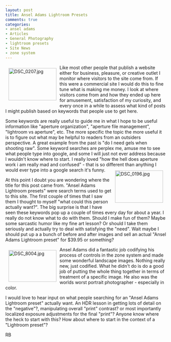 ```yaml
---
layout: post
title: Ansel Adams Lightroom Presets
comments: true
categories:
- ansel adams
- Articles
- General Photography
- lightroom presets
- Site News
- zone system
---
```

<a rel="lightbox" href="/wp-content/uploads/2009/06/DSC_0207.jpg"><img title="DSC_0207.jpg" src="/wp-content/uploads/2009/06/.thumbs/.DSC_0207.jpg" border="0" alt="DSC_0207.jpg" hspace="10" vspace="10" width="150" height="101" align="left" /></a>Like most other people that publish a website either for business, pleasure, or creative outlet I monitor where visitors to the site come from. If this were a commercial site I would do this to fine tune what is making me money. I look at where visitors come from and how they ended up here for amusement, satisfaction of my curiosity, and every once in a while to assess what kind of posts I might publish based on keywords that people use to get here.

Some keywords are really useful to guide me in what I hope to be useful information like "aperture organization", "aperture file management", "lightroom vs aperture", etc. The more specific the topic the more useful it is to figure out what may be helpful to readers from an outsiders perspective. A great example from the past is "do I need gels when shooting raw". Some keyword searches are perplex me, amuse me to see what people type into google, and some I will just not ever address because I wouldn't know where to start. I really loved "how the hell does aperture work i am really mad and confused" - that is so different than anything I would ever type into a google search it's funny.<a rel="lightbox" href="/wp-content/uploads/2009/06/DSC_0196.jpg"><img title="DSC_0196.jpg" src="/wp-content/uploads/2009/06/.thumbs/.DSC_0196.jpg" border="0" alt="DSC_0196.jpg" hspace="10" vspace="10" width="150" height="101" align="right" /></a>

At this point I doubt you are wondering where the title for this post came from. "Ansel Adams Lightroom presets" were search terms used to get to this site. The first couple of times that I saw them I thought to myself "what could this person actually want?". The big surprise is that I have seen these keywords pop up a couple of times every day for about a year. I really do not know what to do with them. Should I make fun of them? Maybe some sarcastic humor like my fine art lesson? Or should I take them seriously and actually try to deal with satisfying the "need". Wait maybe I should put up a a bunch of before and after images and sell an actual "Ansel Adams Lightroom preset" for $39.95 or something?

<a rel="lightbox" href="/wp-content/uploads/2009/06/DSC_8004.jpg"><img title="DSC_8004.jpg" src="/wp-content/uploads/2009/06/.thumbs/.DSC_8004.jpg" border="0" alt="DSC_8004.jpg" hspace="10" vspace="10" width="150" height="99" align="left" /></a>Ansel Adams did a fantastic job codifying his process of controls in the zone system and made some wonderful landscape images. Nothing really new, just codified. What he didn't do is do a good job of putting the whole thing together in terms of treatment of a specific image. He also was the worlds worst portrait photographer - especially in color.

I would love to hear input on what people searching for an "Ansel Adams Lightroom preset" actually want. An HDR lesson in getting lots of detail on the "negative"?, manipulating overall "print" contrast? or most importantly localized exposure adjustments for the final "print"? Anyone know where the heck to start with this? How about where to start in the context of a "Lightroom preset"?

RB